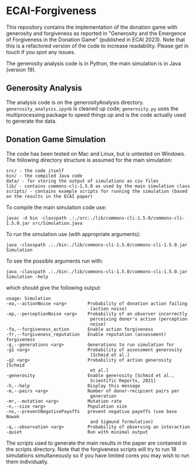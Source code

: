 # ECAI-Forgiveness

This repository contains the implementation of the donation game with generosity and forgiveness as reported in "Generosity and the Emergence of Forgiveness in the Donation Game" (published in ECAI 2023).
Note that this is a refactored version of the code to increase readability. Please get in touch if you spot any issues.

The generosity analysis code is in Python, the main simulation is in Java (version 19). 

## Generosity Analysis

The analysis code is on the generosityAnalysis directory. `generosity_analysis.ipynb` is cleaned up code; `generosity.py` uses the multiprocessing package to speed things up and is the code actually used to generate the data.

## Donation Game Simulation

The code has been tested on Mac and Linux, but is untested on Windows. The following directory structure is assumed for the main simulation:

    src/ - the code itself
    bin/ - the compiled Java code
    data/ - for storing the output of simulations as csv files
    lib/ - contains commons-cli-1.5.0 as used by the main simulation class
    scripts/ - contains example scripts for running the simulation (based on the results in the ECAI paper)

To compile the main simulation code use:

    javac -d bin -classpath .:./src:./lib/commons-cli-1.5.0/commons-cli-1.5.0.jar src/Simulation.java

To run the simulation use (with appropriate arguments):

    java -classpath .:./bin:./lib/commons-cli-1.5.0/commons-cli-1.5.0.jar Simulation

To see the possible arguments run with:

    java -classpath .:./bin:./lib/commons-cli-1.5.0/commons-cli-1.5.0.jar Simulation -help

which should give the following output:

    usage: Simulation
    -ea,--actionNoise <arg>        Probability of donation action failing
                                    (action noise)
    -ep,--perceptionNoise <arg>    Probability of an observer incorrectly
                                    perceiving donor's action (perception
                                    noise)
    -fa,--forgiveness_action       Enable action forgiveness
    -fr,--forgiveness_reputation   Enable reputation (assessment) forgiveness
    -g,--generations <arg>         Generations to run simulation for
    -g1 <arg>                      Probability of assessment generosity
                                    [Schmid et al.]
    -g2 <arg>                      Probability of action generosity [Schmid
                                    et al.]
    -generosity                    Enable generosity [Schmid et al.,
                                    Scientific Reports, 2021]
    -h,--help                      Display this message
    -m,--pairs <arg>               Number of donor-recipient pairs per
                                    generation
    -mr,--mutation <arg>           Mutation rate
    -n,--size <arg>                Population size
    -ns,--preventNegativePayoffs   prevent negative payoffs (use base Nowak
                                    and Sigmund formulation)
    -q,--observation <arg>         Probability of observing an interaction
    -quiet                         Run with minimal output

The scripts used to generate the main results in the paper are contained in the scripts directory. Note that the forgiveness scripts will try to run 18 simulations simultaneously so if you have limited cores you may wish to run them individually.
